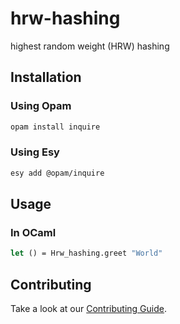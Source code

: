 # hrw-hashing

 highest random weight (HRW) hashing

## Installation

### Using Opam

```bash
opam install inquire
```

### Using Esy

```bash
esy add @opam/inquire
```

## Usage

### In OCaml

```ocaml
let () = Hrw_hashing.greet "World"
```

## Contributing

Take a look at our [Contributing Guide](CONTRIBUTING.md).